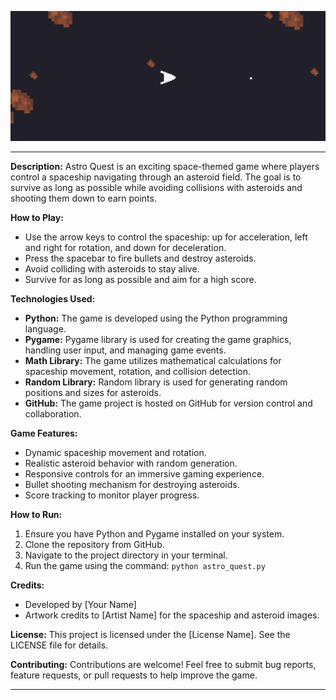 ![Astro Quest](test.png)

---

**Description:**
Astro Quest is an exciting space-themed game where players control a spaceship navigating through an asteroid field. The goal is to survive as long as possible while avoiding collisions with asteroids and shooting them down to earn points.

**How to Play:**
- Use the arrow keys to control the spaceship: up for acceleration, left and right for rotation, and down for deceleration.
- Press the spacebar to fire bullets and destroy asteroids.
- Avoid colliding with asteroids to stay alive.
- Survive for as long as possible and aim for a high score.

**Technologies Used:**
- **Python:** The game is developed using the Python programming language.
- **Pygame:** Pygame library is used for creating the game graphics, handling user input, and managing game events.
- **Math Library:** The game utilizes mathematical calculations for spaceship movement, rotation, and collision detection.
- **Random Library:** Random library is used for generating random positions and sizes for asteroids.
- **GitHub:** The game project is hosted on GitHub for version control and collaboration.

**Game Features:**
- Dynamic spaceship movement and rotation.
- Realistic asteroid behavior with random generation.
- Responsive controls for an immersive gaming experience.
- Bullet shooting mechanism for destroying asteroids.
- Score tracking to monitor player progress.

**How to Run:**
1. Ensure you have Python and Pygame installed on your system.
2. Clone the repository from GitHub.
3. Navigate to the project directory in your terminal.
4. Run the game using the command: `python astro_quest.py`

**Credits:**
- Developed by [Your Name]
- Artwork credits to [Artist Name] for the spaceship and asteroid images.

**License:**
This project is licensed under the [License Name]. See the LICENSE file for details.

**Contributing:**
Contributions are welcome! Feel free to submit bug reports, feature requests, or pull requests to help improve the game.

---
